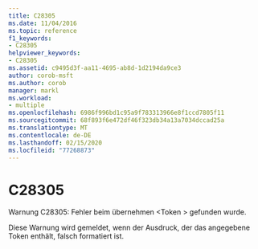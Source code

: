 ```yaml
---
title: C28305
ms.date: 11/04/2016
ms.topic: reference
f1_keywords:
- C28305
helpviewer_keywords:
- C28305
ms.assetid: c9495d3f-aa11-4695-ab8d-1d2194da9ce3
author: corob-msft
ms.author: corob
manager: markl
ms.workload:
- multiple
ms.openlocfilehash: 6986f996bd1c95a9f783313966e8f1ccd7805f11
ms.sourcegitcommit: 68f893f6e472df46f323db34a13a7034dccad25a
ms.translationtype: MT
ms.contentlocale: de-DE
ms.lasthandoff: 02/15/2020
ms.locfileid: "77268873"
---
```

# <a name="c28305"></a>C28305
Warnung C28305: Fehler beim übernehmen \<Token > gefunden wurde.

 Diese Warnung wird gemeldet, wenn der Ausdruck, der das angegebene Token enthält, falsch formatiert ist.
